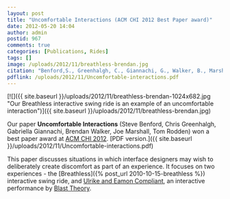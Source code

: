 ```yaml
---
layout: post
title: "Uncomfortable Interactions (ACM CHI 2012 Best Paper award)"
date: 2012-05-20 14:04
author: admin
postid: 967
comments: true
categories: [Publications, Rides]
tags: []
image: /uploads/2012/11/breathless-brendan.jpg
citation: "Benford,S., Greenhalgh, C., Giannachi, G., Walker, B., Marshall, J., Rodden, T. 2012, **Uncomfortable Interactions**. Proceedings of CHI 2012: ACM SIGCHI Conference on Human Factors in Computing Systems, ACM, New York, NY, USA. **Awarded best paper award (top 1% of submissions)**"
pdflink: /uploads/2012/11/Uncomfortable-interactions.pdf
---
```

[![]({{ site.baseurl }}/uploads/2012/11/breathless-brendan-1024x682.jpg "Our Breathless interactive swing ride is an example of an uncomfortable interaction")]({{ site.baseurl }}/uploads/2012/11/breathless-brendan.jpg)

Our paper **Uncomfortable Interactions** (Steve Benford, Chris Greenhalgh, Gabriella Giannachi, Brendan Walker, Joe Marshall, Tom Rodden) won a best paper award at [ACM CHI 2012](http://chi2012.acm.org "ACM chi conference site"). [PDF version.]({{ site.baseurl }}/uploads/2012/11/Uncomfortable-interactions.pdf)

This paper discusses situations in which interface designers may wish to deliberately create discomfort as part of an experience. It focuses on two experiences - the [Breathless]({% post_url 2010-10-15-breathless %}) interactive swing ride, and [Ulrike and Eamon Compliant](http://blasttheory.co.uk/bt/work_ulrikeandeamoncompliant.html), an interactive performance by [Blast Theory](http://blasttheory.co.uk/).

